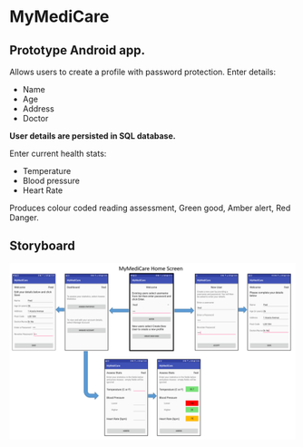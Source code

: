 # MyMediCare
## Prototype Android app. 

Allows users to create a profile with password protection.
Enter details:
* Name
* Age
* Address
* Doctor

__User details are persisted in SQL database.__

Enter current health stats:
* Temperature
* Blood pressure
* Heart Rate

Produces colour coded reading assessment, Green good, Amber alert, Red Danger.

## Storyboard
![alt text](https://github.com/cnicholas63/MyMediCare/blob/master/MyMediCare%20Storyboard.png "Storyboard")


